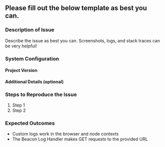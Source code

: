 Please fill out the below template as best you can.
--------------------------------------------------------

### Description of Issue
Describe the issue as best you can. Screenshots, logs, and stack traces can be very helpful!

### System Configuration
#### Project Version

#### Additional Details (optional)

### Steps to Reproduce the Issue
1. Step 1
1. Step 2

### Expected Outcomes
- Custom logs work in the browser and node contexts
- The Beacon Log Handler makes GET requests to the provided URL
